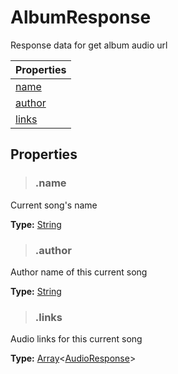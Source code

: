 # AlbumResponse
Response data for get album audio url

| Properties        |
| ----------------- |
| [name](#name)     |
| [author](#author) |  
| [links](#links)   |

## Properties

> ### .name
Current song's name
>
**Type:** [String](https://developer.mozilla.org/en-US/docs/Web/JavaScript/Reference/Global_Objects/String)

> ### .author
Author name of this current song
>
**Type:** [String](https://developer.mozilla.org/en-US/docs/Web/JavaScript/Reference/Global_Objects/String)

> ### .links
Audio links for this current song
>
**Type:** [Array](https://developer.mozilla.org/en-US/docs/Web/JavaScript/Reference/Global_Objects/Array)&#60;[AudioResponse](/docs/class/audioresponse)&#62;